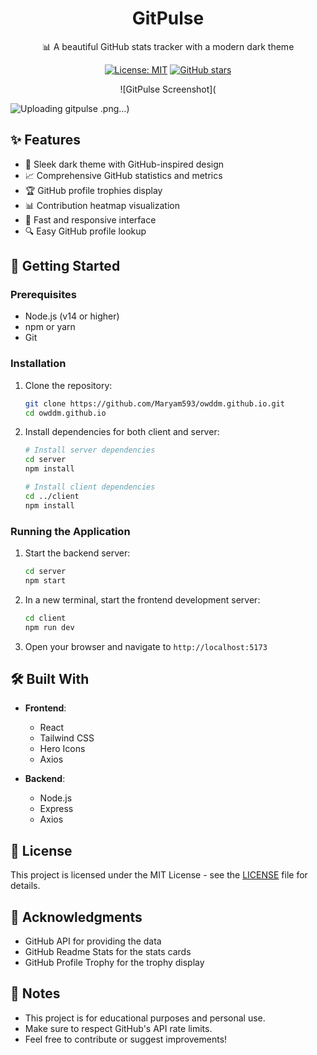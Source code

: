<div align="center">
  <h1>GitPulse</h1>
  <p>📊 A beautiful GitHub stats tracker with a modern dark theme</p>
  
  [![License: MIT](https://img.shields.io/badge/License-MIT-green.svg)](https://opensource.org/licenses/MIT)
  [![GitHub stars](https://img.shields.io/github/stars/Maryam593/owddm.github.io?style=social)](https://github.com/Maryam593/owddm.github.io/stargazers)
  
  ![GitPulse Screenshot](</div>![Uploading gitpulse .png…]())


## ✨ Features

- 🎨 Sleek dark theme with GitHub-inspired design
- 📈 Comprehensive GitHub statistics and metrics
- 🏆 GitHub profile trophies display
- 📊 Contribution heatmap visualization
- 🚀 Fast and responsive interface
- 🔍 Easy GitHub profile lookup

## 🚀 Getting Started

### Prerequisites

- Node.js (v14 or higher)
- npm or yarn
- Git

### Installation

1. Clone the repository:
   ```bash
   git clone https://github.com/Maryam593/owddm.github.io.git
   cd owddm.github.io
   ```

2. Install dependencies for both client and server:
   ```bash
   # Install server dependencies
   cd server
   npm install
   
   # Install client dependencies
   cd ../client
   npm install
   ```

### Running the Application

1. Start the backend server:
   ```bash
   cd server
   npm start
   ```

2. In a new terminal, start the frontend development server:
   ```bash
   cd client
   npm run dev
   ```

3. Open your browser and navigate to `http://localhost:5173`

## 🛠️ Built With

- **Frontend**: 
  - React
  - Tailwind CSS
  - Hero Icons
  - Axios

- **Backend**:
  - Node.js
  - Express
  - Axios

## 📄 License

This project is licensed under the MIT License - see the [LICENSE](LICENSE) file for details.

## 🙏 Acknowledgments

- GitHub API for providing the data
- GitHub Readme Stats for the stats cards
- GitHub Profile Trophy for the trophy display

## 📝 Notes

- This project is for educational purposes and personal use.
- Make sure to respect GitHub's API rate limits.
- Feel free to contribute or suggest improvements!
